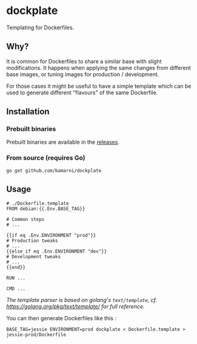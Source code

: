 # dockplate

Templating for Dockerfiles.

## Why?

It is common for Dockerfiles to share a similar base with slight modifications.
It happens when applying the same changes from different base images, or tuning images for production / development.

For those cases it might be useful to have a simple template which can be used
to generate different "flavours" of the same Dockerfile.

## Installation

### Prebuilt binaries

Prebuilt binaries are available in the [releases](https://github.com/bamarni/dockplate/releases).

### From source (requires Go)

    go get github.com/bamarni/dockplate

## Usage

```
# ./Dockerfile.template
FROM debian:{{.Env.BASE_TAG}}

# Common steps
# ...

{{if eq .Env.ENVIRONMENT "prod"}}
# Production tweaks
# ...
{{else if eq .Env.ENVIRONMENT "dev"}}
# Development tweaks
# ...
{{end}}

RUN ...

CMD ...
```

*The template parser is based on golang's `text/template`,
cf. https://golang.org/pkg/text/template/ for full reference.*

You can then generate Dockerfiles like this :

    BASE_TAG=jessie ENVIRONMENT=prod dockplate < Dockerfile.template > jessie-prod/Dockerfile

